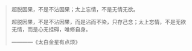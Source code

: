 > 超脱因果，不是不沾因果；太上忘情，不是无情无欲。
> 
> 超脱因果，不是不沾因果，而是沾而不染，只存己念；太上忘情，不是无欲无情，而是心无挂碍，唯修自身。
> 
> ————《太白金星有点烦》

